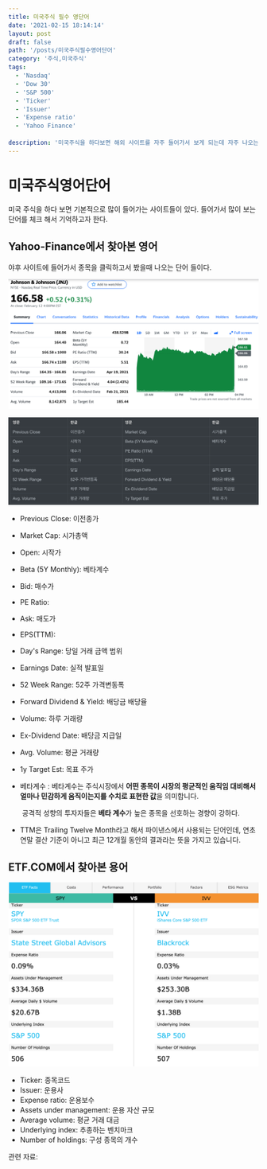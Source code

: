 ```yaml
---
title: 미국주식 필수 영단어
date: '2021-02-15 18:14:14'
layout: post
draft: false
path: '/posts/미국주식필수영어단어'
category: '주식,미국주식'
tags:
  - 'Nasdaq'
  - 'Dow 30'
  - 'S&P 500'
  - 'Ticker'
  - 'Issuer'
  - 'Expense ratio'
  - 'Yahoo Finance'

description: '미국주식을 하다보면 해외 사이트를 자주 들어가서 보게 되는데 자주 나오는 영단어를 기억하고자 한다. Ticker, Issuer 등등'
---
```


# 미국주식영어단어
미국 주식을 하다 보면 기본적으로 많이 들어가는 사이트들이 있다. 들어가서 많이 보는 단어를 체크 해서 기억하고자 한다.



## Yahoo-Finance에서 찾아본 영어

야후 사이트에 들어가서 종목을 클릭하고서 봤을때 나오는 단어 들이다.

![Yahoo-Finance](./Yahoo-Finance.png)

![주식영어단어](./주식영어단어.png)

- Previous Close: 이전종가
- Market Cap: 시가총액
- Open: 시작가
- Beta (5Y Monthly): 베타계수
- Bid: 매수가
- PE Ratio:
- Ask: 매도가
- EPS(TTM):
- Day's Range: 당일 거래 금액 범위
- Earnings Date: 실적 발표일
- 52 Week Range: 52주 가격변동폭
- Forward Dividend & Yield: 배당금 배당율
- Volume: 하루 거래량
- Ex-Dividend Date: 배당금 지급일
- Avg. Volume: 평균 거래량
- 1y Target Est: 목표 주가



- 베타계수 : 베타계수는 주식시장에서 **어떤 종목이 시장의 평균적인 움직임 대비해서 얼마나 민감하게 움직이는지를 수치로 표현한 값**을 의미합니다.

  ​				공격적 성향의 투자자들은 **베타 계수**가 높은 종목을 선호하는 경향이 강하다.

- TTM은 Trailing Twelve Month라고 해서 파이낸스에서 사용되는 단어인데, 연초 연말 결산 기준이 아니고 최근 12개월 동안의 결과라는 뜻을 가지고 있습니다.

## ETF.COM에서 찾아본 용어

![ETF](./etf.png)

- Ticker: 종목코드
- Issuer: 운용사
- Expense ratio: 운용보수
- Assets under management: 운용 자산 규모
- Average volume: 평균 거래 대금
- Underlying index: 추종하는 벤치마크
- Number of holdings: 구성 종목의 개수




관련 자료: 

[ETF - 비교사이트]: https://www.etf.com/
[베타계수 - 동아일보]: https://www.donga.com/news/Economy/article/all/20080430/8572842/1
[TTM - 나숫불]: https://nasutbul.tistory.com/259

 